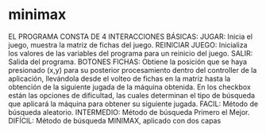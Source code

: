 # minimax
EL PROGRAMA CONSTA DE 4 INTERACCIONES BÁSICAS: JUGAR: Inicia el juego, muestra la matriz de fichas del juego. REINICIAR JUEGO: Inicializa los valores de las variables del programa para un reinicio del juego. SALIR: Salida del programa. BOTONES FICHAS: Obtiene la posición que se haya presionado (x,y) para su posterior procesamiento dentro del controller de la aplicación, llevándola desde el volteo de fichas en la matriz hasta la obtención de la siguiente jugada de la máquina obtenida. En los checkbox están las opciones de dificultad, las cuales determinan el tipo de búsqueda que aplicará la máquina para obtener su siguiente jugada. FACIL: Método de búsqueda aleatorio. INTERMEDIO: Método de búsqueda Primero el Mejor. DIFÍCIL: Método de búsqueda MINIMAX, aplicado con dos capas
